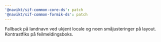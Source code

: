 ```yaml
---
'@navikt/sif-common-core-ds': patch
'@navikt/sif-common-formik-ds': patch
---
```


Fallback på landnavn ved ukjent locale og noen småjusteringer på layout. Kontrastfiks på feilmeldingsboks.
